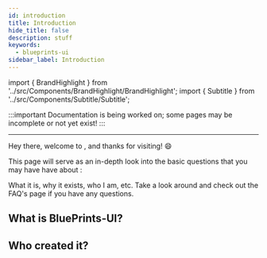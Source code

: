 ```yaml
---
id: introduction
title: Introduction
hide_title: false
description: stuff
keywords:
  - blueprints-ui
sidebar_label: Introduction
---
```


import { BrandHighlight } from '../src/Components/BrandHighlight/BrandHighlight';
import { Subtitle } from '../src/Components/Subtitle/Subtitle';

:::important
Documentation is being worked on; some pages may be incomplete or not yet exist!
:::

---

Hey there, welcome to <BrandHighlight />, and thanks for visiting! 😄



This page will serve as an in-depth look into the basic questions that you may have have about <BrandHighlight />:

What it is, why it exists, who I am, etc. Take a look around and check out the FAQ's page if you have any questions.

## What is BluePrints-UI?
<Subtitle text="A quick overview into what it is and why it is." />

## Who created it?